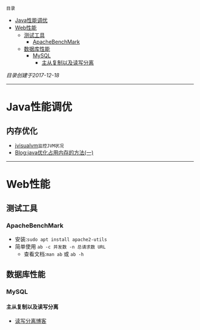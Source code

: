 `目录`
- [Java性能调优](#java性能调优)
- [Web性能](#web性能)
    - [测试工具](#测试工具)
        - [ApacheBenchMark](#apachebenchmark)
    - [数据库性能](#数据库性能)
        - [MySQL](#mysql)
            - [主从复制以及读写分离](#主从复制以及读写分离)

*目录创建于2017-12-18*
*********************************

# Java性能调优
## 内存优化

- [jvisualvm](https://www.ibm.com/developerworks/cn/java/j-lo-visualvm/index.html)`监控JVM状况`
- [Blog:java优化占用内存的方法(一)](http://blog.csdn.net/zheng0518/article/details/48182437)

**************
# Web性能

## 测试工具
### ApacheBenchMark
- 安装:`sudo apt install apache2-utils`
- 简单使用 `ab -c 并发数 -n 总请求数 URL`
    - 查看文档:`man ab` 或 `ab -h`



## 数据库性能

### MySQL
#### 主从复制以及读写分离
- [读写分离博客](http://www.cnblogs.com/luckcs/articles/2543607.html)